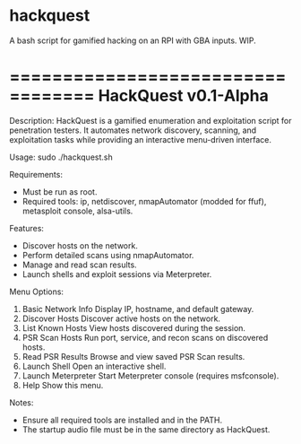 # hackquest
A bash script for gamified hacking on an RPI with GBA inputs. WIP.

==================================
 HackQuest v0.1-Alpha
==================================
Description:
  HackQuest is a gamified enumeration and exploitation script for penetration testers.
  It automates network discovery, scanning, and exploitation tasks while providing
  an interactive menu-driven interface.

Usage:
  sudo ./hackquest.sh

Requirements:
  - Must be run as root.
  - Required tools: ip, netdiscover, nmapAutomator (modded for ffuf), metasploit console, alsa-utils.

Features:
  - Discover hosts on the network.
  - Perform detailed scans using nmapAutomator.
  - Manage and read scan results.
  - Launch shells and exploit sessions via Meterpreter.

Menu Options:
  1. Basic Network Info         Display IP, hostname, and default gateway.
  2. Discover Hosts             Discover active hosts on the network.
  3. List Known Hosts           View hosts discovered during the session.
  4. PSR Scan Hosts             Run port, service, and recon scans on discovered hosts.
  5. Read PSR Results           Browse and view saved PSR Scan results.
  6. Launch Shell               Open an interactive shell.
  7. Launch Meterpreter         Start Meterpreter console (requires msfconsole).
  8. Help                       Show this menu.

Notes:
  - Ensure all required tools are installed and in the PATH.
  - The startup audio file must be in the same directory as HackQuest.
